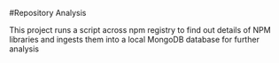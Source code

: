 #Repository Analysis

This project runs a script across npm registry to
find out details of NPM libraries and ingests them into
a local MongoDB database for further analysis

